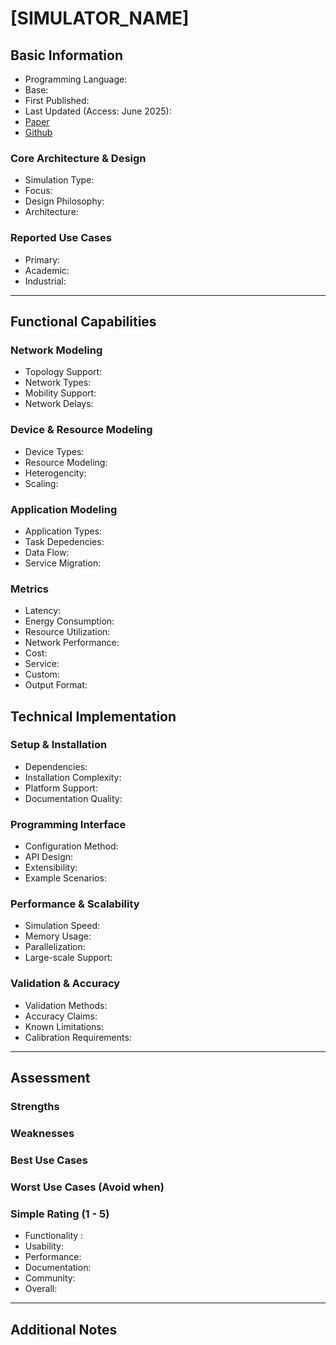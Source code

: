 # [SIMULATOR_NAME]
## Basic Information
- Programming Language:
- Base:
- First Published:
- Last Updated (Access: June 2025):
- [Paper]()
- [Github]()

### Core Architecture & Design
- Simulation Type:
- Focus: 
- Design Philosophy:
- Architecture:

### Reported Use Cases
- Primary:
- Academic:
- Industrial:

---

## Functional Capabilities
### Network Modeling
- Topology Support:
- Network Types:
- Mobility Support:
- Network Delays:
### Device & Resource Modeling
- Device Types:
- Resource Modeling:
- Heterogencity:
- Scaling:
### Application Modeling
- Application Types:
- Task Depedencies:
- Data Flow:
- Service Migration:
### Metrics
- Latency:
- Energy Consumption:
- Resource Utilization:
- Network Performance:
- Cost:
- Service:
- Custom:
- Output Format:

## Technical Implementation
### Setup & Installation
- Dependencies:
- Installation Complexity:
- Platform Support:
- Documentation Quality:
### Programming Interface
- Configuration Method:
- API Design:
- Extensibility:
- Example Scenarios:
### Performance & Scalability
- Simulation Speed:
- Memory Usage:
- Parallelization:
- Large-scale Support:
### Validation & Accuracy
- Validation Methods:
- Accuracy Claims:
- Known Limitations:
- Calibration Requirements:

---

## Assessment
### Strengths
### Weaknesses
### Best Use Cases
### Worst Use Cases (Avoid when)
### Simple Rating (1 - 5)
- Functionality : 
- Usability:
- Performance:
- Documentation:
- Community:
- Overall:

---

## Additional Notes